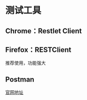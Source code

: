 # 测试工具
## Chrome：Restlet Client

## Firefox：RESTClient
推荐使用，功能强大

## Postman
[官网地址](https://www.getpostman.com/)
